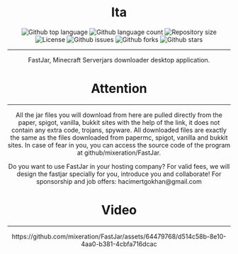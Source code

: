 <h1 align="center">Ita</h1>


<p align="center">
  <img alt="Github top language" src="https://img.shields.io/github/languages/top/hacimertgokhan/FastJar?color=56BEB8">

  <img alt="Github language count" src="https://img.shields.io/github/languages/count/hacimertgokhan/FastJar?color=56BEB8">

  <img alt="Repository size" src="https://img.shields.io/github/repo-size/hacimertgokhan/FastJar?color=56BEB8">

  <img alt="License" src="https://img.shields.io/github/license/hacimertgokhan/FastJar?color=56BEB8">

  <img alt="Github issues" src="https://img.shields.io/github/issues/hacimertgokhan/FastJar?color=56BEB8" /> 

  <img alt="Github forks" src="https://img.shields.io/github/forks/hacimertgokhan/FastJar?color=56BEB8" /> 

  <img alt="Github stars" src="https://img.shields.io/github/stars/hacimertgokhan/FastJar?color=56BEB8" /> 
</p>


---

<p align="center">FastJar, Minecraft Serverjars downloader desktop application.</p>



<h1 align="center">Attention</h1>

---

<p align="center">All the jar files you will download from here are pulled directly from the paper, spigot, vanilla, bukkit sites with the help of the link, it does not contain any extra code, trojans, spyware. All downloaded files are exactly the same as the files downloaded from papermc, spigot, vanilla and bukkit sites. In case of fear in you, you can access the source code of the program at github/mixeration/FastJar.</p>

<p align="center">Do you want to use FastJar in your hosting company? For valid fees, we will design the fastjar specially for you, introduce you and collaborate!
For sponsorship and job offers: hacimertgokhan@gmail.com</p>

<h1 align="center">Video</h1>

---

<p align="center">https://github.com/mixeration/FastJar/assets/64479768/d514c58b-8e10-4aa0-b381-4cbfa716dcac</p>
